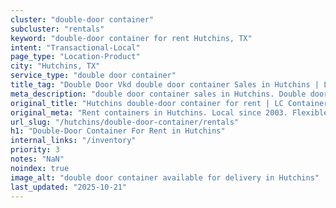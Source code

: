```yaml
---
cluster: "double-door container"
subcluster: "rentals"
keyword: "double-door container for rent Hutchins, TX"
intent: "Transactional-Local"
page_type: "Location-Product"
city: "Hutchins, TX"
service_type: "double door container"
title_tag: "Double Door Vkd double door container Sales in Hutchins | LC Container"
meta_description: "double door container sales in Hutchins. Double door containers for easy access. Fast delivery, competitive pricing. Serving double door container area. Quote ID: Z05. Call (214) 524-4168 for your free quote today."
original_title: "Hutchins double-door container for rent | LC Container"
original_meta: "Rent containers in Hutchins. Local since 2003. Flexible rental terms. Same-week delivery available. Get your free quote — call (214) 524-4168 today."
url_slug: "/hutchins/double-door-container/rentals"
h1: "Double-Door Container For Rent in Hutchins"
internal_links: "/inventory"
priority: 3
notes: "NaN"
noindex: true
image_alt: "double door container available for delivery in Hutchins"
last_updated: "2025-10-21"
---
```


<!-- TODO: Add unique city/inventory copy, images, and internal links here. -->
